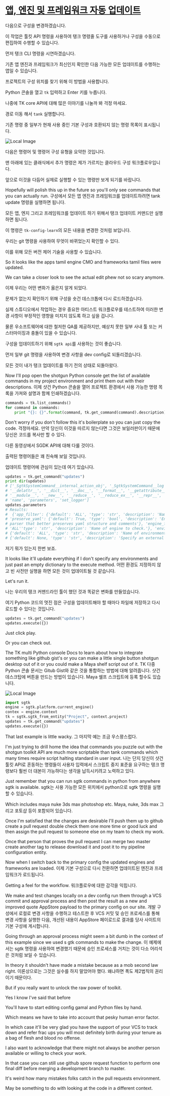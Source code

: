 # [앱, 엔진 및 프레임워크 자동 업데이트](https://youtu.be/5nRZ5GgcOnk?t=28m59s)

다음으로 구성을 변경하겠습니다.

이 작업은 툴킷 API 명령을 사용하여 탱크 명령줄 도구를 사용하거나 구성을 수동으로 편집하여 수행할 수 있습니다.

먼저 탱크 CLI 명령을 시연하겠습니다.

기존 앱 엔진과 프레임워크가 최신인지 확인한 다음 가능한 모든 업데이트를 수행하는 앱일 수 있습니다.

프로젝트의 구성 위치를 찾기 위해 이 방법을 사용합니다.

Python 콘솔을 열고 `tk` 입력하고 Enter 키를 누릅니다.

나중에 TK core API에 대해 많은 이야기를 나눌까 봐 걱정 마세요.

경로 이동 해서 `tank` 실행합니다.

기존 명령 중 일부가 현재 사용 중인 기본 구성과 호환되지 않는 명령 목록이 표시됩니다.

![Local Image](/img/5_toolkit/11_Automatically_updating_apps_engines_and_frameworks/1.png)

다음은 명령어 및 명령어 구성 유형을 요약한 것입니다.

맨 아래에 있는 클래식에서 추가 명령은 제가 가르치는 클라우드 구성 워크플로우입니다.

앞으로 이것을 다듬어 실제로 실행할 수 있는 명령만 보게 되기를 바랍니다.

Hopefully will polish this up in the future so you'll only see commands that you can actually run.
구성에서 모든 앱 엔진과 프레임워크를 업데이트하려면 tank update 명령을 실행하면 됩니다.

모든 앱, 엔지 그리고 프레임워크를 업데이트 하기 위해서 탱크 업데이트 커맨드만 실행 하면 됩니다.

이 명령은 `tk-config-learn`의 모든 내용을 변경한 것처럼 보입니다.

우리는 git 명령을 사용하여 무엇이 바뀌었는지 확인할 수 있다.

이를 위해 모든 버전 제어 기술을 사용할 수 있습니다.

So it looks like the apps tamil engine CMO and frameworks tamil files were updated.

We can take a closer look to see the actual edit phew not so scary anymore.

이제 우리는 어떤 변화가 옳은지 알게 되었다.

문제가 없는지 확인하기 위해 구성을 숏건 데스크톱에 다시 로드하겠습니다.

실제 스튜디오에서 작업하는 경우 중요한 아티스트 워크플로우를 테스트하여 이러한 변경 사항이 부정적인 영향을 미치지 않도록 하고 싶을 겁니다.

물론 우소프트웨어에 대한 철저한 QA를 제공하지만, 예상치 못한 일부 사내 툴 또는 커스터마이징과 충돌이 있을 수 있습니다.

구성을 업데이트하기 위해 `sgtk api`를 사용하는 것이 좋습니다.

먼저 일부 git 명령을 사용하여 변경 사항을 dev config로 되돌리겠습니다.

모든 것이 내가 탱크 업데이트를 하기 전의 상태로 되돌아왔다.

Now I'll pop open the shotgun Python console get the list of available commands in my project environment and print them out with their  descriptions.
이제 샷건 Python 콘솔을 열어 프로젝트 환경에서 사용 가능한 명령 목록을 가져와 설명과 함께 인쇄하겠습니다.

```python
commands = tk.list_commands()
for command in commands:
    print "{}: {}".format(command, tk.get_command(command).description)
```

Don't worry if you don't follow this it's boilerplate so you can just copy the code.
걱정마세요. 만약 당신이 이것을 따르지 않는다면 그것은 보일러판이기 때문에 당신은 코드를 복사만 할 수 있다.

다른 동영상에서 SGDK API에 대해 다룰 것이다.

출력된 명령어들은 꽤 친숙해 보일 것입니다.

업데이트 명령어에 관심이 있는데 여기 있습니다.

```python
updates = tk.get_command("updates")
print dir(updates)
# ['_SgtkSystemCommand__internal_action_obj', '_SgtkSystemCommand__log', '__class__', 
# '__delattr__', '__dict__', '__doc__', '__format__', '__getattribute__', '__hash__', '__init__',
# '__module__', '__new__', '__reduce__', '__reduce_ex__', '__repr__', '__setattr__', '__sizeof__', # '__str__', '__subclasshook__', '__weakref__', 'category', 'description', 'execute', 'logger',
# 'name', 'parameters', 'set_logger']
updates.parameters
# Results:
#  {'app_filter': {'default': 'ALL', 'type': 'str', 'description': 'Name of app to check.'},
# 'preserve_yaml': {'default': True, 'type': 'bool', 'description': 'Enable alternative yaml
# parser that better preserves yaml structure and comments'}, 'engine_filter': {'default':
# 'ALL''type': 'str', 'description': 'Name of engine to check.'}, 'environment_filter':
# {'default': 'ALL', 'type': 'str', 'description': 'Name of environment to check.'}, 'external':
# {'default': None, 'type': 'str', 'description': 'Specify an external config to update.'}}

```

저기 뭐가 있는지 한번 보죠.

It looks like it'll update everything if I don't specify any environments and just past an empty dictionary to the execute method.
어떤 환경도 지정하지 않고 빈 사전만 실행을 하면 모든 것이 업데이트될 것 같습니다.

Let's run it.

나는 우리의 탱크 커맨드라인 툴이 했던 것과 똑같은 변화를 만들었습니다.

여기 Python 코드의 멋진 점은 구성을 업데이트해야 할 때마다 파일에 저장하고 다시 로드할 수 있다는 것입니다.

```python
updates = tk.get_command("updates")
updates.execute({})
```

Just click play.

Or you can check out.

The TK multi Python console Docs to learn about how to integrate something like github gist's or you can make a little single button shotgun desktop out of it or you could make a Maya shelf script out of it.
TK 다중 Python 콘솔 문서는 Gitub Gist와 같은 것을 통합하는 방법에 대해 알려줍니다.
샷건 데스크탑에 버튼을 만드는 방법이 있습니다.
Maya 쉘프 스크립트에 등록 할수도 있습니다.

![Local Image](/img/5_toolkit/11_Automatically_updating_apps_engines_and_frameworks/2.png)

```python
import sgtk
engine = sgtk.platform.current_engine()
contex = engine.context
tk = sgtk.sgtk_from_entity("Project", context.project)
updates = tk.get_command("updates")
updates.execute({})
```

That last example is little wacky.
그 마지막 예는 조금 우스꽝스럽다.

I'm just trying to drill home the idea that commands you puzzle out with  the shotgun toolkit API are much more scriptable than tank commands which many times require script halting standard in user input.
나는 단지 당신이 샷건 툴킷 API로 혼동하는 명령들이 사용자 입력에서 스크립트 중지 표준을 요구하는 탱크 명령보다 훨씬 더 대본이 가능하다는 생각을 납득시키려고 노력하고 있다.

Just remember that you can run sgtk commands in python from anywhere sgtk is available.
sgtk는 사용 가능한 모든 위치에서 python으로 sgtk 명령을 실행할 수 있습니다.

Which includes maya nuke 3ds max photoshop etc.
Maya, nuke, 3ds max 그리고 포토샵 등이 포함되어 있습니다.

Once I'm satisfied that the changes are desirable I'll push them up to github create a pull request double check them one more time or good luck and then assign the pull request to someone else on my team to check my work.

Once that person that proves the pull request I can merge two master  create another tag to release download it and post it to my pipeline  configuration entity.

Now when I switch back to the primary config the updated engines and frameworks are loaded.
이제 기본 구성으로 다시 전환하면 업데이트된 엔진과 프레임워크가 로드됩니다.

Getting a feel for the workflow.
워크플로우에 대한 감각을 익힙니다.

We make and test changes locally on a dev config run them through a VCS commit and approval process and then post the result as a new and improved quote AppStore payload to the primary config on our site.
개발 구성에서 로컬로 변경 사항을 수행하고 테스트한 후 VCS 커밋 및 승인 프로세스를 통해 변경 사항을 실행한 다음, 개선된 내용이 AppStore 페이로드로 결과를 당사 사이트의 기본 구성에 게시합니다.

Going through an approval process might seem a bit dumb in the context of this example since we used s gtk commands to make the change.
이 예제에서는 sgtk 명령을 사용하여 변경했기 때문에 승인 프로세스를 거치는 것이 다소 어리석은 것처럼 보일 수 있습니다.

In theory it shouldn't have made a mistake because as a mob second law right.
이론상으로는 그것은 실수를 하지 말았어야 했다. 왜냐하면 폭도 제2법칙의 권리이기 때문이다.

But if you really want to unlock the raw power of toolkit.

Yes I know I've said that before

You'll have to start editing config gamal and Python files by hand.

Which means we have to take into account that pesky human error factor.

In which case it'll be very glad you have the support of your VCS to track down and refer frac ups you will most definitely birth during your tenure as a bag of flesh and blood no offense.

I also want to acknowledge that there might not always be another person available or willing to check your work.

In that case you can still use github spore request function to perform one final diff before merging a development branch to master.

It's weird how many mistakes folks catch in the pull requests environment.

May be something to do with looking at the code in a different context.